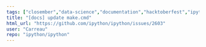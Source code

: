 ```yaml
---
tags: ["closember","data-science","documentation","hacktoberfest","ipython","jupyter","notebook","python","repl","spec-0","windows"]
title: "[docs] update make.cmd"
html_url: "https://github.com/ipython/ipython/issues/2603"
user: "Carreau"
repo: "ipython/ipython"
---
```


